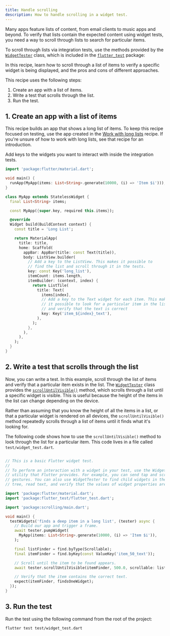 ```yaml
---
title: Handle scrolling
description: How to handle scrolling in a widget test.
---
```


<?code-excerpt path-base="cookbook/testing/widget/scrolling/"?>

Many apps feature lists of content,
from email clients to music apps and beyond.
To verify that lists contain the expected content
using widget tests,
you need a way to scroll through lists to search for particular items.

To scroll through lists via integration tests,
use the methods provided by the [`WidgetTester`][] class,
which is included in the [`flutter_test`][] package:

In this recipe, learn how to scroll through a list of items to
verify a specific widget is being displayed,
and the pros and cons of different approaches.

This recipe uses the following steps:

1. Create an app with a list of items.
2. Write a test that scrolls through the list.
3. Run the test.

## 1. Create an app with a list of items

This recipe builds an app that shows a long list of items.
To keep this recipe focused on testing, use the app created in the
[Work with long lists][] recipe.
If you're unsure of how to work with long lists,
see that recipe for an introduction.

Add keys to the widgets you want to interact with
inside the integration tests.

<?code-excerpt "lib/main.dart"?>
```dart
import 'package:flutter/material.dart';

void main() {
  runApp(MyApp(items: List<String>.generate(10000, (i) => 'Item $i')));
}

class MyApp extends StatelessWidget {
  final List<String> items;

  const MyApp({super.key, required this.items});

  @override
  Widget build(BuildContext context) {
    const title = 'Long List';

    return MaterialApp(
      title: title,
      home: Scaffold(
        appBar: AppBar(title: const Text(title)),
        body: ListView.builder(
          // Add a key to the ListView. This makes it possible to
          // find the list and scroll through it in the tests.
          key: const Key('long_list'),
          itemCount: items.length,
          itemBuilder: (context, index) {
            return ListTile(
              title: Text(
                items[index],
                // Add a key to the Text widget for each item. This makes
                // it possible to look for a particular item in the list
                // and verify that the text is correct
                key: Key('item_${index}_text'),
              ),
            );
          },
        ),
      ),
    );
  }
}
```


## 2. Write a test that scrolls through the list

Now, you can write a test. In this example, scroll through the list of items and
verify that a particular item exists in the list. The [`WidgetTester`][] class
provides the [`scrollUntilVisible()`][] method, which scrolls through a list
until a specific widget is visible. This is useful because the height of the
items in the list can change depending on the device.

Rather than assuming that you know the height of all the items
in a list, or that a particular widget is rendered on all devices,
the `scrollUntilVisible()` method repeatedly scrolls through
a list of items until it finds what it's looking for.

The following code shows how to use the `scrollUntilVisible()` method
to look through the list for a particular item. This code lives in a
file called `test/widget_test.dart`.

<?code-excerpt "test/widget_test.dart (ScrollWidgetTest)"?>
```dart

// This is a basic Flutter widget test.
//
// To perform an interaction with a widget in your test, use the WidgetTester
// utility that Flutter provides. For example, you can send tap and scroll
// gestures. You can also use WidgetTester to find child widgets in the widget
// tree, read text, and verify that the values of widget properties are correct.

import 'package:flutter/material.dart';
import 'package:flutter_test/flutter_test.dart';

import 'package:scrolling/main.dart';

void main() {
  testWidgets('finds a deep item in a long list', (tester) async {
    // Build our app and trigger a frame.
    await tester.pumpWidget(
      MyApp(items: List<String>.generate(10000, (i) => 'Item $i')),
    );

    final listFinder = find.byType(Scrollable);
    final itemFinder = find.byKey(const ValueKey('item_50_text'));

    // Scroll until the item to be found appears.
    await tester.scrollUntilVisible(itemFinder, 500.0, scrollable: listFinder);

    // Verify that the item contains the correct text.
    expect(itemFinder, findsOneWidget);
  });
}
```

## 3. Run the test

Run the test using the following command from the root of the project:

```console
flutter test test/widget_test.dart
```

[`flutter_test`]: {{site.api}}/flutter/flutter_test/flutter_test-library.html
[`WidgetTester`]: {{site.api}}/flutter/flutter_test/WidgetTester-class.html
[`ListView.builder`]: {{site.api}}/flutter/widgets/ListView/ListView.builder.html
[`scrollUntilVisible()`]: {{site.api}}/flutter/flutter_test/WidgetController/scrollUntilVisible.html
[Work with long lists]: /cookbook/lists/long-lists
